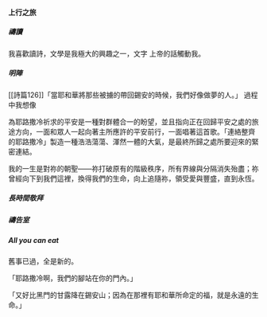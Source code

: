 #### 上行之旅

##### 禱讀

我喜歡讀詩，文學是我極大的興趣之一，文字
上帝的話觸動我。
##### 明陣

[[詩篇126]]「當耶和華將那些被擄的帶回錫安的時候，我們好像做夢的人。」
過程中我想像

為耶路撒冷祈求的平安是一種對群體合一的盼望，並且指向正在回歸平安之處的旅途方向，一面和眾人一起向著主所應許的平安前行，一面唱著這首歌。「連絡整齊的耶路撒冷」製造一種浩浩蕩蕩、渾然一體的大氣，是最終所歸之處所要迎來的緊密連結。 

我的一生是對祢的朝聖——祢打破原有的階級秩序，所有界線與分隔消失殆盡；祢曾經向下到我們這裡，換得我們的生命，向上追隨祢，領受愛與豐盛，直到永恆。

##### 長時間敬拜

##### 禱告室

##### All you can eat


舊事已過，全是新的。

「耶路撒冷啊，我們的腳站在你的門內。」

「又好比黑門的甘露降在錫安山；因為在那裡有耶和華所命定的福，就是永遠的生命。」
